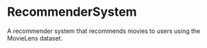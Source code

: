 # RecommenderSystem
A recommender system that recommends movies to users using the MovieLens dataset.
